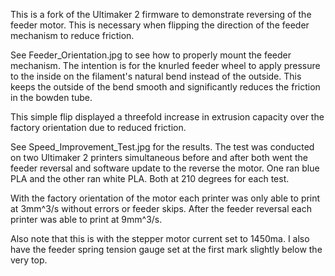This is a fork of the Ultimaker 2 firmware to demonstrate reversing of the 
feeder motor. This is necessary when flipping the direction of the
feeder mechanism to reduce friction.

See Feeder_Orientation.jpg to see how to properly mount the feeder mechanism.
The intention is for the knurled feeder wheel to apply pressure to the 
inside on the filament's natural bend instead of the outside. This keeps
the outside of the bend smooth and significantly reduces the friction
in the bowden tube.

This simple flip displayed a threefold increase in extrusion capacity
over the factory orientation due to reduced friction. 

See Speed_Improvement_Test.jpg for the results. The test was conducted on
two Ultimaker 2 printers simultaneous before and after both went the 
feeder reversal and software update to the reverse the motor. One ran
blue PLA and the other ran white PLA. Both at 210 degrees for each test.

With the factory orientation of the motor each printer was only able to
print at 3mm^3/s without errors or feeder skips. After the feeder reversal
each printer was able to print at 9mm^3/s.

Also note that this is with the stepper motor current set to 1450ma.
I also have the feeder spring tension gauge set at the first 
mark slightly below the very top.
